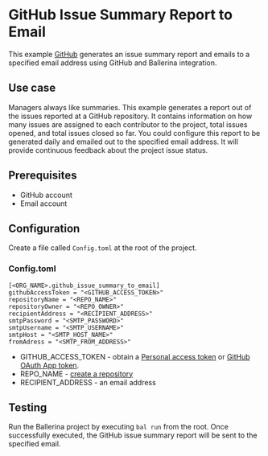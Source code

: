 # GitHub Issue Summary Report to Email

This example [GitHub](https://www.github.com/) generates an issue summary report and emails to a specified email 
address using GitHub and Ballerina integration.

## Use case
Managers always like summaries. This example generates a report out of the issues reported at a GitHub repository.
It contains information on how many issues are assigned to each contributor to the project, total issues opened, and total
issues closed so far. You could configure this report to be generated daily and emailed out to the specified email address.
It will provide continuous feedback about the project issue status.

## Prerequisites
* GitHub account
* Email account

## Configuration
Create a file called `Config.toml` at the root of the project.

### Config.toml
```
[<ORG_NAME>.github_issue_summary_to_email]
githubAccessToken = "<GITHUB_ACCESS_TOKEN>"  
repositoryName = "<REPO_NAME>"  
repositoryOwner = "<REPO_OWNER>"
recipientAddress = "<RECIPIENT_ADDRESS>"
smtpPassword = "<SMTP_PASSWORD>"
smtpUsername = "<SMTP_USERNAME>"
smtpHost = "<SMTP_HOST_NAME>"
fromAdress = "<SMTP_FROM_ADDRESS>"
```
* GITHUB_ACCESS_TOKEN - obtain a [Personal access token](https://docs.github.com/en/github/authenticating-to-github/creating-a-personal-access-token) or [GitHub OAuth App token](https://docs.github.com/en/developers/apps/creating-an-oauth-app).
* REPO_NAME - [create a repository](https://docs.github.com/en/get-started/quickstart/create-a-repo)
* RECIPIENT_ADDRESS - an email address

## Testing
Run the Ballerina project by executing `bal run` from the root.
Once successfully executed, the GitHub issue summary report will be sent to the specified email.
